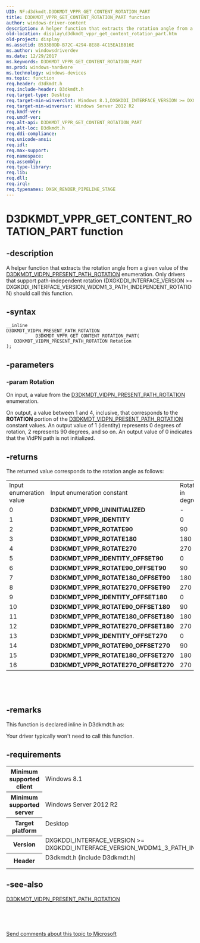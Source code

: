 ```yaml
---
UID: NF:d3dkmdt.D3DKMDT_VPPR_GET_CONTENT_ROTATION_PART
title: D3DKMDT_VPPR_GET_CONTENT_ROTATION_PART function
author: windows-driver-content
description: A helper function that extracts the rotation angle from a given value of the D3DKMDT_VIDPN_PRESENT_PATH_ROTATION enumeration.
old-location: display\d3dkmdt_vppr_get_content_rotation_part.htm
old-project: display
ms.assetid: B533B0DD-B72C-4294-8E88-4C15EA1BB16E
ms.author: windowsdriverdev
ms.date: 12/29/2017
ms.keywords: D3DKMDT_VPPR_GET_CONTENT_ROTATION_PART
ms.prod: windows-hardware
ms.technology: windows-devices
ms.topic: function
req.header: d3dkmdt.h
req.include-header: D3dkmdt.h
req.target-type: Desktop
req.target-min-winverclnt: Windows 8.1,DXGKDDI_INTERFACE_VERSION >= DXGKDDI_INTERFACE_VERSION_WDDM1_3_PATH_INDEPENDENT_ROTATION
req.target-min-winversvr: Windows Server 2012 R2
req.kmdf-ver: 
req.umdf-ver: 
req.alt-api: D3DKMDT_VPPR_GET_CONTENT_ROTATION_PART
req.alt-loc: D3dkmdt.h
req.ddi-compliance: 
req.unicode-ansi: 
req.idl: 
req.max-support: 
req.namespace: 
req.assembly: 
req.type-library: 
req.lib: 
req.dll: 
req.irql: 
req.typenames: DXGK_RENDER_PIPELINE_STAGE
---
```


# D3DKMDT_VPPR_GET_CONTENT_ROTATION_PART function



## -description
A helper function that extracts the rotation angle from a given value of the <a href="..\d3dkmdt\ne-d3dkmdt-_d3dkmdt_vidpn_present_path_rotation.md">D3DKMDT_VIDPN_PRESENT_PATH_ROTATION</a> enumeration. Only drivers that support path-independent rotation (DXGKDDI_INTERFACE_VERSION &gt;= DXGKDDI_INTERFACE_VERSION_WDDM1_3_PATH_INDEPENDENT_ROTATION) should call this function.



## -syntax

````
__inline
D3DKMDT_VIDPN_PRESENT_PATH_ROTATION
           D3DKMDT_VPPR_GET_CONTENT_ROTATION_PART(
   D3DKMDT_VIDPN_PRESENT_PATH_ROTATION Rotation
);
````


## -parameters

### -param Rotation 

On input, a value from  the <a href="..\d3dkmdt\ne-d3dkmdt-_d3dkmdt_vidpn_present_path_rotation.md">D3DKMDT_VIDPN_PRESENT_PATH_ROTATION</a> enumeration.

On output, a value between 1 and 4, inclusive, that corresponds to the <b>ROTATION</b> portion of the <a href="..\d3dkmdt\ne-d3dkmdt-_d3dkmdt_vidpn_present_path_rotation.md">D3DKMDT_VIDPN_PRESENT_PATH_ROTATION</a> constant values. An output value of 1 (identity) represents 0 degrees of rotation, 2 represents 90 degrees, and so on. An output value of 0 indicates that the VidPN path is not initialized.


## -returns
The returned value corresponds to the rotation angle as follows:<table>
<tr>
<td>Input enumeration value</td>
<td>Input enumeration constant</td>
<td>Rotation in degrees</td>
<td> Output <i>Rotation</i> value</td>
</tr>
<tr>
<td>0</td>
<td><b>D3DKMDT_VPPR_UNINITIALIZED</b></td>
<td>-</td>
<td>0</td>
</tr>
<tr>
<td>1</td>
<td><b>D3DKMDT_VPPR_IDENTITY</b></td>
<td>0</td>
<td>1</td>
</tr>
<tr>
<td>2</td>
<td><b>D3DKMDT_VPPR_ROTATE90</b></td>
<td>90</td>
<td>2</td>
</tr>
<tr>
<td>3</td>
<td><b>D3DKMDT_VPPR_ROTATE180</b></td>
<td>180</td>
<td>3</td>
</tr>
<tr>
<td>4</td>
<td><b>D3DKMDT_VPPR_ROTATE270</b></td>
<td>270</td>
<td>4</td>
</tr>
<tr>
<td>5</td>
<td><b>D3DKMDT_VPPR_IDENTITY_OFFSET90</b></td>
<td>0</td>
<td>1</td>
</tr>
<tr>
<td>6</td>
<td><b>D3DKMDT_VPPR_ROTATE90_OFFSET90</b></td>
<td>90</td>
<td>2</td>
</tr>
<tr>
<td>7</td>
<td><b>D3DKMDT_VPPR_ROTATE180_OFFSET90</b></td>
<td>180</td>
<td>3</td>
</tr>
<tr>
<td>8</td>
<td><b>D3DKMDT_VPPR_ROTATE270_OFFSET90</b></td>
<td>270</td>
<td>4</td>
</tr>
<tr>
<td>9</td>
<td><b>D3DKMDT_VPPR_IDENTITY_OFFSET180</b></td>
<td>0</td>
<td>1</td>
</tr>
<tr>
<td>10</td>
<td><b>D3DKMDT_VPPR_ROTATE90_OFFSET180</b></td>
<td>90</td>
<td>2</td>
</tr>
<tr>
<td>11</td>
<td><b>D3DKMDT_VPPR_ROTATE180_OFFSET180</b></td>
<td>180</td>
<td>3</td>
</tr>
<tr>
<td>12</td>
<td><b>D3DKMDT_VPPR_ROTATE270_OFFSET180</b></td>
<td>270</td>
<td>4</td>
</tr>
<tr>
<td>13</td>
<td><b>D3DKMDT_VPPR_IDENTITY_OFFSET270</b></td>
<td>0</td>
<td>1</td>
</tr>
<tr>
<td>14</td>
<td><b>D3DKMDT_VPPR_ROTATE90_OFFSET270</b></td>
<td>90</td>
<td>2</td>
</tr>
<tr>
<td>15</td>
<td><b>D3DKMDT_VPPR_ROTATE180_OFFSET270</b></td>
<td>180</td>
<td>3</td>
</tr>
<tr>
<td>16</td>
<td><b>D3DKMDT_VPPR_ROTATE270_OFFSET270</b></td>
<td>270</td>
<td>4</td>
</tr>
</table>
 



 


## -remarks
This function is declared inline in D3dkmdt.h as:

Your driver typically won't need to call this function.


## -requirements
<table>
<tr>
<th width="30%">
Minimum supported client

</th>
<td width="70%">
Windows 8.1

</td>
</tr>
<tr>
<th width="30%">
Minimum supported server

</th>
<td width="70%">
Windows Server 2012 R2

</td>
</tr>
<tr>
<th width="30%">
Target platform

</th>
<td width="70%">
<dl>
<dt>Desktop</dt>
</dl>
</td>
</tr>
<tr>
<th width="30%">
Version

</th>
<td width="70%">
DXGKDDI_INTERFACE_VERSION &gt;= DXGKDDI_INTERFACE_VERSION_WDDM1_3_PATH_INDEPENDENT_ROTATION

</td>
</tr>
<tr>
<th width="30%">
Header

</th>
<td width="70%">
<dl>
<dt>D3dkmdt.h (include D3dkmdt.h)</dt>
</dl>
</td>
</tr>
</table>

## -see-also
<dl>
<dt>
<a href="..\d3dkmdt\ne-d3dkmdt-_d3dkmdt_vidpn_present_path_rotation.md">D3DKMDT_VIDPN_PRESENT_PATH_ROTATION</a>
</dt>
</dl>
 

 

<a href="mailto:wsddocfb@microsoft.com?subject=Documentation%20feedback [display\display]:%20D3DKMDT_VPPR_GET_CONTENT_ROTATION_PART function%20 RELEASE:%20(12/29/2017)&amp;body=%0A%0APRIVACY STATEMENT%0A%0AWe use your feedback to improve the documentation. We don't use your email address for any other purpose, and we'll remove your email address from our system after the issue that you're reporting is fixed. While we're working to fix this issue, we might send you an email message to ask for more info. Later, we might also send you an email message to let you know that we've addressed your feedback.%0A%0AFor more info about Microsoft's privacy policy, see http://privacy.microsoft.com/en-us/default.aspx." title="Send comments about this topic to Microsoft">Send comments about this topic to Microsoft</a>

